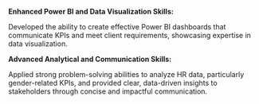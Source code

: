 **Enhanced Power BI and Data Visualization Skills:** 
<p> Developed the ability to create effective Power BI dashboards that communicate KPIs and meet client requirements, showcasing expertise in data visualization.</p> 

**Advanced Analytical and Communication Skills:** 
<p> Applied strong problem-solving abilities to analyze HR data, particularly gender-related KPIs, and provided clear, data-driven insights to stakeholders through concise and impactful communication. </p>
